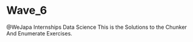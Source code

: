 # Wave_6
@WeJapa Internships Data Science 
This is the Solutions to the Chunker And Enumerate Exercises.
